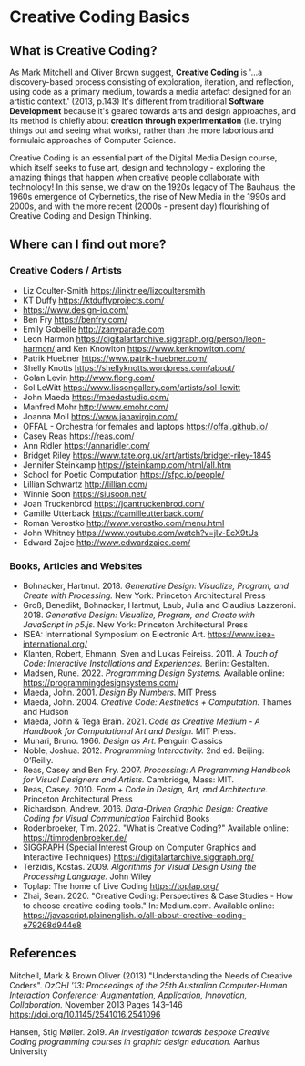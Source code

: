 # Creative Coding Basics

## What is Creative Coding?
As Mark Mitchell and Oliver Brown suggest, **Creative Coding** is '...a discovery-based process consisting of exploration, iteration, and reflection, using code as a primary medium, towards a media artefact designed for an artistic context.' (2013, p.143) It's different from traditional **Software Development** because it's geared towards arts and design approaches, and its method is chiefly about **creation through experimentation** (i.e. trying things out and seeing what works), rather than the more laborious and formulaic approaches of Computer Science. 

Creative Coding is an essential part of the Digital Media Design course, which itself seeks to fuse art, design and technology - exploring the amazing things that happen when creative people collaborate with technology! In this sense, we draw on the 1920s legacy of The Bauhaus, the 1960s emergence of Cybernetics, the rise of New Media in the 1990s and 2000s, and with the more recent (2000s - present day) flourishing of Creative Coding and Design Thinking. 

## Where can I find out more?
### Creative Coders / Artists

- Liz Coulter-Smith https://linktr.ee/lizcoultersmith
- KT Duffy https://ktduffyprojects.com/
- https://www.design-io.com/
- Ben Fry https://benfry.com/
- Emily Gobeille http://zanyparade.com
- Leon Harmon https://digitalartarchive.siggraph.org/person/leon-harmon/ and Ken Knowlton https://www.kenknowlton.com/
- Patrik Huebner https://www.patrik-huebner.com/
- Shelly Knotts https://shellyknotts.wordpress.com/about/
- Golan Levin http://www.flong.com/
- Sol LeWitt https://www.lissongallery.com/artists/sol-lewitt
- John Maeda https://maedastudio.com/
- Manfred Mohr http://www.emohr.com/
- Joanna Moll https://www.janavirgin.com/
- OFFAL - Orchestra for females and laptops https://offal.github.io/
- Casey Reas https://reas.com/
- Ann Ridler https://annaridler.com/
- Bridget Riley https://www.tate.org.uk/art/artists/bridget-riley-1845
- Jennifer Steinkamp https://jsteinkamp.com/html/all.htm
- School for Poetic Computation https://sfpc.io/people/
- Lillian Schwartz http://lillian.com/
- Winnie Soon https://siusoon.net/
- Joan Truckenbrod https://joantruckenbrod.com/
- Camille Utterback https://camilleutterback.com/
- Roman Verostko http://www.verostko.com/menu.html
- John Whitney https://www.youtube.com/watch?v=jIv-EcX9tUs
- Edward Zajec http://www.edwardzajec.com/


### Books, Articles and Websites

- Bohnacker, Hartmut. 2018. *Generative Design: Visualize, Program, and Create with Processing.* New York: Princeton Architectural Press
- Groß, Benedikt, Bohnacker, Hartmut, Laub, Julia and Claudius Lazzeroni. 2018. *Generative Design: Visualize, Program, and Create with JavaScript in p5.js.* New York: Princeton Architectural Press
- ISEA: International Symposium on Electronic Art. https://www.isea-international.org/
- Klanten, Robert, Ehmann, Sven and Lukas Feireiss. 2011. *A Touch of Code: Interactive Installations and Experiences.* Berlin: Gestalten.
- Madsen, Rune. 2022. *Programming Design Systems.* Available online: https://programmingdesignsystems.com/
- Maeda, John. 2001. *Design By Numbers.* MIT Press
- Maeda, John. 2004. *Creative Code: Aesthetics + Computation.* Thames and Hudson 
- Maeda, John & Tega Brain. 2021. *Code as Creative Medium - A Handbook for Computational Art and Design.* MIT Press.
- Munari, Bruno. 1966. *Design as Art.* Penguin Classics
- Noble, Joshua. 2012. *Programming Interactivity.* 2nd ed. Beijing: O’Reilly.
- Reas, Casey and Ben Fry. 2007. *Processing: A Programming Handbook for Visual Designers and Artists.* Cambridge, Mass: MIT.
- Reas, Casey. 2010. *Form + Code in Design, Art, and Architecture.* Princeton Architectural Press
- Richardson, Andrew. 2016. *Data-Driven Graphic Design: Creative Coding for Visual Communication* Fairchild Books
- Rodenbroeker, Tim. 2022. "What is Creative Coding?" Available online: https://timrodenbroeker.de/
- SIGGRAPH (Special Interest Group on Computer Graphics and Interactive Techniques) https://digitalartarchive.siggraph.org/
- Terzidis, Kostas. 2009. *Algorithms for Visual Design Using the Processing Language.* John Wiley 
- Toplap: The home of Live Coding https://toplap.org/
- Zhai, Sean. 2020. "Creative Coding: Perspectives & Case Studies - How to choose creative coding tools." In: Medium.com. Available online: https://javascript.plainenglish.io/all-about-creative-coding-e79268d944e8

## References
Mitchell, Mark & Brown Oliver (2013) "Understanding the Needs of Creative Coders". *OzCHI '13: Proceedings of the 25th Australian Computer-Human Interaction Conference: Augmentation, Application, Innovation, Collaboration.* November 2013 Pages 143–146 https://doi.org/10.1145/2541016.2541096

Hansen, Stig Møller. 2o19. *An investigation towards bespoke Creative Coding programming courses in graphic design education.* Aarhus University
